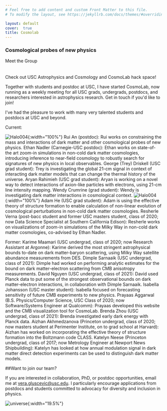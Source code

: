 ```yaml
---
# Feel free to add content and custom Front Matter to this file.
# To modify the layout, see https://jekyllrb.com/docs/themes/#overriding-theme-defaults

layout: default
cover:  true
title: Cosmolab
---
```


### Cosmological probes of new physics

<p style="margin-bottom: 35px">
Meet the Group

Check out USC Astrophysics and Cosmology and CosmoLab hack space!

Together with students and postdoc at USC, I have started CosmoLab, now running as a weekly meeting for all USC grads, undergrads, postdocs, and researchers interested in astrophysics research. Get in touch if you'd like to join!


I've had the pleasure to work with many very talented students and postdocs at USC and beyond.


Current:

![Halo004]({{eonadler.github.io}}/assets/img/RuiAn.jpg){:width="100%"}
Rui An (postdoc): Rui works on constraining the mass and interactions of dark matter and other cosmological probes of new physics.
Ethan Nadler (Carnegie-USC postdoc): Ethan works on state-of-the art zoom-in simulations in non-cold dark matter cosmologies, introducing inference to near-field cosmology to robustly search for signatures of new physics in local observables.
George (Trey) Driskell (USC grad student): Trey is investigating the global 21-cm signal in context of interacting dark matter models that can change the thermal history of the universe.
Aryan Rahimieh (USC grad student): Aryan is working on a novel way to detect interactions of axion-like particles with electrons, using 21-cm line intensity mapping. 
Wendy Crumrine (grad student): Wendy is investigating dark matter interactions in cosmological context.
![Halo004]({{eonadler.github.io}}/assets/img/AdamHe.jpg){:width="100%"}
Adam He (USC grad student): Adam is using the effective theory of structure formation to enable calculation of non-linear evolution of cosmological perturbations in non-cold dark matter cosmologies.
Resherle Verna (post-bacc student and former USC masters student, class of 2020; now Data Science Specialist at Southern California Edison): Resherle works on visualizations of zoom-in simulations of the Milky Way in non-cold dark matter cosmologies, co-advised by Ethan Nadler.
 
Former:
Karime Maamari (USC undergrad, class of 2020; now Research Assistant at Argonne): Karime derived the most stringent astrophysical bounds to-date on dark matter-baryon scattering, using Milky Way satellite abundance measurements from DES.
Dimple Sarnaaik (USC undergrad, class of 2021): Dimple had worked on performing analytic estimates for the bound on dark matter-electron scattering from CMB anisotropy measurements.
David Nguyen (USC undergrad, class of 2021):  David used Planck data to put some of the strongest observational bounds on dark matter-electron interactions, in collaboration with Dimple Sarnaaik.
Isabella Johansson (USC master student): Isabella focused on forecasting sensitivity of future CMB experiments to new physics.
Prayaas Aggarwal (B.S. Physics/Computer Science, USC Class of 2020; now Software/Systems Engineer at Qualcomm): Prayaas  developed this website and the CMB visualization tool for CosmoLab.
Brenda Zhou (USC undergrad, class of 2021): Brenda investigated early dark energy with Planck data.
Aizhan Akhmedzanova (Princeton undergrad, class of 2020; now masters student at Perimenter Institute, on to grad school at Harvard): Aizhan has worked on incorporating the effective theory of structure formation into the Boltzmann code CLASS.
Katelyn Neese (Princeton undergrad, class of 2017; now Metrology Engineer at Newport News Shipbuilding): Katelyn has looked at how annual modulation signal in dark matter direct detection experiments can be used to distinguish dark matter models.
</p>

<p>
##Want to join our team?

If you are interested in collaboration, PhD, or postdoc opportunities, email me at vera.gluscevic@usc.edu. I particularly encourage applications from postdocs and students committed to advocacy for diversity and inclusion in physics.
</p>

![universe]({{veragluscevic.github.io}}/dm.png){:width="19.5%"}

